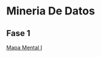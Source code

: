 # Mineria De Datos

## Fase 1
[Mapa Mental I](https://github.com/SahoriRamirez/MineriaDeDatos/blob/main/MapaMental_1_1802780.pdf)
